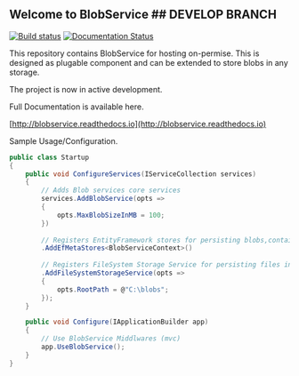 ## Welcome to BlobService ## DEVELOP BRANCH

[![Build status](https://ci.appveyor.com/api/projects/status/83uh2apqs8xh92o1?svg=true)](https://ci.appveyor.com/project/Aram/blobservice)
[![Documentation Status](https://readthedocs.org/projects/blobservice/badge/?version=latest)](http://blobservice.readthedocs.io/en/latest/?badge=latest)

This repository contains BlobService for hosting on-permise. 
This is designed as plugable component and can be extended to store blobs in any storage.

The project is now in active development.

Full Documentation is available here.

[http://blobservice.readthedocs.io](http://blobservice.readthedocs.io)


Sample Usage/Configuration.

```c#
public class Startup
{
    public void ConfigureServices(IServiceCollection services)
    {
        // Adds Blob services core services
        services.AddBlobService(opts =>
        {
            opts.MaxBlobSizeInMB = 100;
        })
        
        // Registers EntityFramework stores for persisting blobs,containers metadata
        .AddEfMetaStores<BlobServiceContext>()
        
        // Registers FileSystem Storage Service for persisting files in filesystem in specified path
        .AddFileSystemStorageService(opts =>
        {
            opts.RootPath = @"C:\blobs";
        });
    }

    public void Configure(IApplicationBuilder app)
    {
        // Use BlobService Middlwares (mvc)
        app.UseBlobService();
    }
}
```
